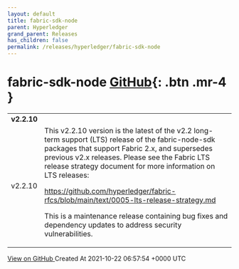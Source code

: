 ```yaml
---
layout: default
title: fabric-sdk-node
parent: Hyperledger
grand_parent: Releases
has_children: false
permalink: /releases/hyperledger/fabric-sdk-node
---
```


# fabric-sdk-node <span class="fs-3 right-align">[GitHub](https://github.com/hyperledger/fabric-sdk-node){: .btn .mr-4 }</span>


<div>
    <table>
        <tr>
            <td colspan="2">
                <b>
                    v2.2.10
                </b>
            </td>
        </tr>
        <tr>
            <td>
                <span class="chip">
                    v2.2.10
                </span>
            </td>
            <td>
                This v2.2.10 version is the latest of the v2.2 long-term support (LTS) release
of the fabric-node-sdk packages that support Fabric 2.x, and supersedes previous
v2.x releases. Please see the Fabric LTS release strategy document for more
information on LTS releases:

https://github.com/hyperledger/fabric-rfcs/blob/main/text/0005-lts-release-strategy.md

This is a maintenance release containing bug fixes and dependency updates to
address security vulnerabilities.
            </td>
        </tr>
    </table>
    <a href="https://github.com/hyperledger/fabric-sdk-node/releases/tag/v2.2.10" class=".btn">
        View on GitHub
    </a>
    <span class="right-align">
        Created At 2021-10-22 06:57:54 +0000 UTC
    </span>
</div>

